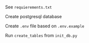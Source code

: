 See `requierements.txt`

Create postgresql database

Create `.env` file based on `.env.example`

Run `create_tables` from `init_db.py`